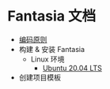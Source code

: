 ﻿# Fantasia 文档


- [编码原则](KnowledgeBase/KB00001.md)
- 构建 & 安装 Fantasia
  - Linux 环境
    - [Ubuntu 20.04 LTS](KnowledgeBase/KB00002.md)
- 创建项目模板
